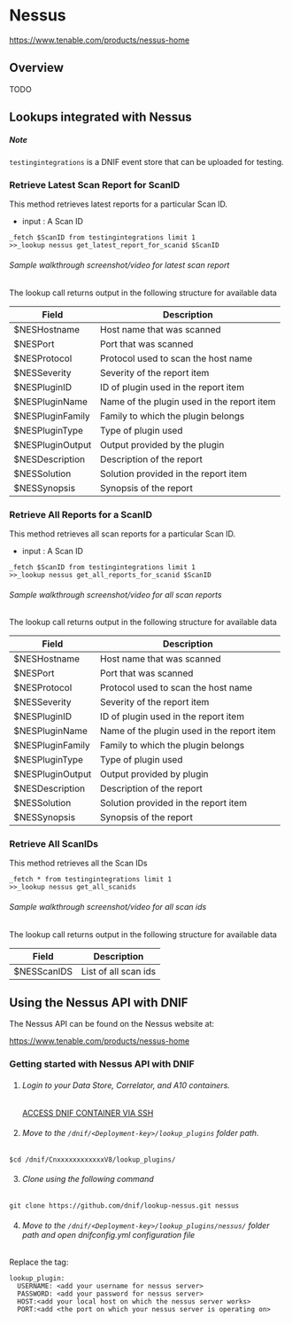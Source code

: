 # Nessus

https://www.tenable.com/products/nessus-home

## Overview
TODO

## Lookups integrated with Nessus

##### Note

`testingintegrations` is a DNIF event store that can be uploaded for testing.

### Retrieve Latest Scan Report for ScanID

This method retrieves latest reports for a particular Scan ID.

- input : A Scan ID

```
_fetch $ScanID from testingintegrations limit 1
>>_lookup nessus get_latest_report_for_scanid $ScanID
```

###### Sample walkthrough screenshot/video for latest scan report
The lookup call returns output in the following structure for available data

|Field|Description|
|-|-|
|$NESHostname|Host name that was scanned|
|$NESPort|Port that was scanned|
|$NESProtocol|Protocol used to scan the host name|
|$NESSeverity|Severity of the report item|
|$NESPluginID|ID of plugin used in the report item|
|$NESPluginName|Name of the plugin used in the report item|
|$NESPluginFamily|Family to which the plugin belongs|
|$NESPluginType|Type of plugin used|
|$NESPluginOutput|Output provided by the plugin|
|$NESDescription|Description of the report|
|$NESSolution|Solution provided in the report item|
|$NESSynopsis|Synopsis of the report|

### Retrieve All Reports for a ScanID
This method retrieves all scan reports for a particular Scan ID.

- input : A Scan ID

```
_fetch $ScanID from testingintegrations limit 1
>>_lookup nessus get_all_reports_for_scanid $ScanID
```

###### Sample walkthrough screenshot/video for all scan reports
The lookup call returns output in the following structure for available data

|Field|Description|
|-|-|
|$NESHostname|Host name that was scanned|
|$NESPort|Port that was scanned|
|$NESProtocol|Protocol used to scan the host name|
|$NESSeverity|Severity of the report item |
|$NESPluginID|ID of plugin used in the report item|
|$NESPluginName|Name of the plugin used in the report item|
|$NESPluginFamily|Family to which the plugin belongs|
|$NESPluginType|Type of plugin used|
|$NESPluginOutput|Output provided by plugin|
|$NESDescription|Description of the report|
|$NESSolution|Solution provided in the report item|
|$NESSynopsis|Synopsis of the report|

### Retrieve All ScanIDs
This method retrieves all the Scan IDs

```
_fetch * from testingintegrations limit 1
>>_lookup nessus get_all_scanids
```
###### Sample walkthrough screenshot/video for all scan ids
The lookup call returns output in the following structure for available data

|Field|Description|
|-|-|
|$NESScanIDS|List of all scan ids|

## Using the Nessus API with DNIF  
The Nessus API can be found on the Nessus website at:

  https://www.tenable.com/products/nessus-home

### Getting started with Nessus API with DNIF

1. ###### Login to your Data Store, Correlator, and A10 containers.  
   [ACCESS DNIF CONTAINER VIA SSH](https://dnif.it/docs/guides/tutorials/access-dnif-container-via-ssh.html)
2. ###### Move to the `/dnif/<Deployment-key>/lookup_plugins` folder path.
```
$cd /dnif/CnxxxxxxxxxxxxV8/lookup_plugins/
```
3. ###### Clone using the following command
```  
git clone https://github.com/dnif/lookup-nessus.git nessus
```
4. ###### Move to the `/dnif/<Deployment-key>/lookup_plugins/nessus/` folder path and open dnifconfig.yml configuration file     
Replace the tag:
```
lookup_plugin:
  USERNAME: <add your username for nessus server>
  PASSWORD: <add your password for nessus server>
  HOST:<add your local host on which the nessus server works>
  PORT:<add <the port on which your nessus server is operating on>
```
